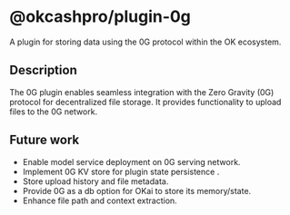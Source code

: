 # @okcashpro/plugin-0g

A plugin for storing data using the 0G protocol within the OK ecosystem.

## Description

The 0G plugin enables seamless integration with the Zero Gravity (0G) protocol for decentralized file storage. It provides functionality to upload files to the 0G network.

## Future work

-   Enable model service deployment on 0G serving network.
-   Implement 0G KV store for plugin state persistence .
-   Store upload history and file metadata.
-   Provide 0G as a db option for OKai to store its memory/state.
-   Enhance file path and context extraction.
